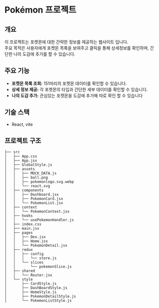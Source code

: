 # Pokémon 프로젝트

## 개요
이 프로젝트는 포켓몬에 대한 간략한 정보를 제공하는 웹사이트 입니다.  
주요 목적은 사용자에게 포켓몬 목록을 보여주고 클릭을 통해 상세정보를 확인하며, 간단한 나의 도감에 추가를 할 수 있습니다.

## 주요 기능
- **포켓몬 목록 조회:** 151마리의 포켓몬 데이터를 확인할 수 있습니다.
- **상세 정보 제공:** 각 포켓몬의 타입과 간단한 세부 데이터를 확인할 수 있습니다.
- **나의 도감 추가:** 관심있는 포켓몬을 도감에 추가해 따로 확인 할 수 있습니다

## 기술 스택
- React, vite

## 프로젝트 구조
```
├── src
│   ├── App.css
│   ├── App.jsx
│   ├── GlobalStyle.js
│   ├── assets
│   │   ├── MOCK_DATA.js
│   │   ├── ball.png
│   │   ├── pokemonlogo.svg.webp
│   │   └── react.svg
│   ├── components
│   │   ├── Dashboard.jsx
│   │   ├── PokemonCard.jsx
│   │   └── PokemonList.jsx
│   ├── context
│   │   └── PokemonContext.jsx
│   ├── hooks
│   │   └── usePokemonHandler.js
│   ├── index.css
│   ├── main.jsx
│   ├── pages
│   │   ├── Dex.jsx
│   │   ├── Home.jsx
│   │   └── PokemonDetail.jsx
│   ├── redux
│   │   ├── config
│   │   │   └── store.js
│   │   └── slices
│   │       └── pokemonSlice.js
│   ├── shared
│   │   └── Router.jsx
│   └── style
│       ├── CardStyle.js
│       ├── DashBoardStyle.js
│       ├── HomeStyle.js
│       ├── PokemonDetailStyle.js
│       └── PokemonListStyle.js
```
